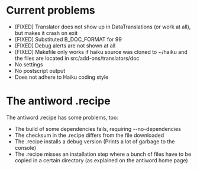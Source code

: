 # Current problems

* [FIXED] Translator does not show up in DataTranslations (or work at all), but makes it crash on exit
* [FIXED] Substituted B_DOC_FORMAT for 99
* [FIXED] Debug alerts are not shown at all
* [FIXED] Makefile only works if haiku source was cloned to ~/haiku and the files are located in src/add-ons/translators/doc
* No settings
* No postscript output
* Does not adhere to Haiku coding style

# The antiword .recipe

The antiword .recipe has some problems, too:
* The build of some dependencies fails, requiring --no-dependencies
* The checksum in the .recipe differs from the file downloaded
* The .recipe installs a debug version (Prints a lot of garbage to the console)
* The .recipe misses an installation step where a bunch of files have to be copied in a certain directory (as explained on the antiword home page)
